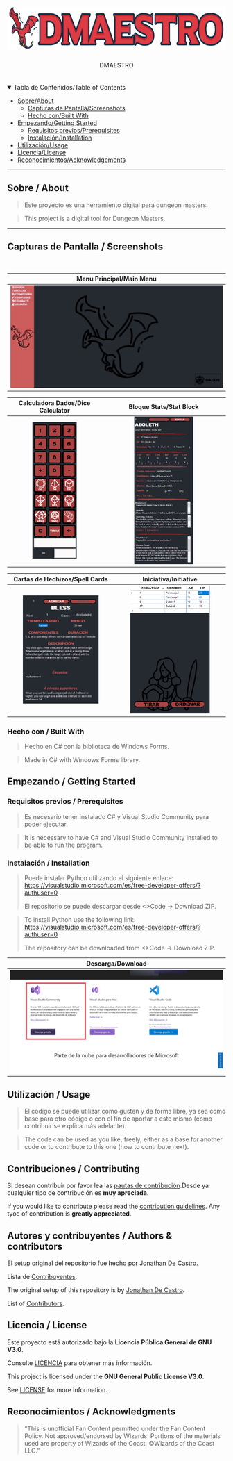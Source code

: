 <h1 align="center">
  <a href="https://github.com/GITHUB_USERNAME/REPO_SLUG">
    <img src="Assets/Readme/logo_text.png" alt="Logo" width="700" height="100">
  </a>
</h1>

<div align="center">
  DMAESTRO
  <br />
 
  <br />
  
</div>

<div align="center">
<br />


</div>

<details open="open">
<summary>Tabla de Contenidos/Table of Contents</summary>

- [Sobre/About](#sobre--about)
  - [Capturas de Pantalla/Screenshots](#capturas-de-pantalla--screenshots)
  - [Hecho con/Built With](#hecho-con--built-with)
- [Empezando/Getting Started](#empezando--getting-started)
  - [Requisitos previos/Prerequisites](#requisitos-previos--prerequisites)
  - [Instalación/Installation](#instalaci%C3%B3n--installation)
- [Utilización/Usage](#utilizaci%C3%B3n--usage)
- [Licencia/License](#licencia--license)
- [Reconocimientos/Acknowledgements](#reconocimientos--acknowledgments)

</details>

---

## Sobre / About

> Este proyecto es una herramiento digital para dungeon masters. 

> This project is a digital tool for Dungeon Masters.
> 

---
## Capturas de Pantalla / Screenshots
<br>


|                        Menu Principal/Main Menu                             |    
| :-------------------------------------------------------------------:       | 
| <img src="Assets/Readme/MenuPrincipal.png" title="Main Menu" width="100%">  | 


|                           Calculadora Dados/Dice Calculator                 |                            Bloque Stats/Stat Block                              |                    
|  :-------------------------------------------------------------------:      | :-------------------------------------------------------------------:       |
| <img src="Assets/Readme/Calculadora.png" title="Calculator" width="50%">    |<img src="Assets/Readme/StatBlock.png" title="Main Menu" width="50%">       | 



| Cartas de Hechizos/Spell Cards                                              |Iniciativa/Initiative                                                       |
| :-------------------------------------------------------------------:       |:-------------------------------------------------------------------:       | 
<img src="Assets/Readme/SpellCard.png" title="Spell Card" width="75%">        |<img src="Assets/Readme/Iniciativa.png" title="Initiative" width="75%">      |



</details>

### Hecho con / Built With


> Hecho en C# con la biblioteca de Windows Forms. 

> Made in C# with Windows Forms library.

## Empezando / Getting Started

### Requisitos previos / Prerequisites


> Es necesario tener instalado C# y Visual Studio Community para poder ejecutar. 

> It is necessary to have C# and Visual Studio Community installed to be able to run the program.

### Instalación / Installation


> Puede instalar Python utilizando el siguiente enlace: https://visualstudio.microsoft.com/es/free-developer-offers/?authuser=0 . 
> 
> El repositorio se puede descargar desde <>Code -> Download ZIP. 

> To install Python use the following link: https://visualstudio.microsoft.com/es/free-developer-offers/?authuser=0 . 
> 
> The repository can be downloaded from <>Code -> Download ZIP.


|                        Descarga/Download                       |      
| :-------------------------------------------------------------------: | 
| <img src="Assets/Readme/Instalacion.png" title="Download" width="100%">  | 

## Utilización / Usage


> El código se puede utilizar como gusten y de forma libre, ya sea como base para otro código o con el fin de aportar a este mismo (como contribuir se explica más adelante).

> The code can be used as you like, freely, either as a base for another code or to contribute to this one (how to contribute next).

## Contribuciones / Contributing

Si desean contribuir por favor lea las [pautas de contribución](docs/CONTRIBUTING.md).Desde ya cualquier tipo de contribución es **muy apreciada**.

If you would like to contribute please read the [contribution guidelines](docs/CONTRIBUTING.md). Any tyoe of contribution is **greatly appreciated**.

## Autores y contribuyentes / Authors & contributors

El setup original del repositorio fue hecho por [Jonathan De Castro](https://github.com/jonybhm). 

Lista de [Contribuyentes](https://github.com/jonybhm/Shade_knight/contributors). 

The original setup of this repository is by [Jonathan De Castro](https://github.com/jonybhm).

List of [Contributors](https://github.com/jonybhm/Shade_knight/contributors).

## Licencia / License

Este proyecto está autorizado bajo la **Licencia Pública General de GNU V3.0**.

Consulte [LICENCIA](LICENSE) para obtener más información.

This project is licensed under the **GNU General Public License V3.0**.

See [LICENSE](LICENSE) for more information.

## Reconocimientos / Acknowledgments

> “This is unofficial Fan Content permitted under the Fan Content Policy. Not approved/endorsed by Wizards. Portions of the materials used are property of Wizards of the Coast. ©Wizards of the Coast LLC.”
